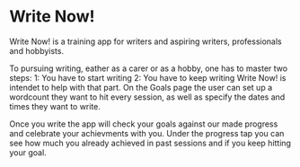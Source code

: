 # Write Now!

Write Now! is a training app for writers and aspiring writers, professionals and hobbyists. 

To pursuing writing, eather as a carer or as a hobby, one has to master two steps:
1: You have to start writing
2: You have to keep writing
Write Now! is intendet to help with that part. On the Goals page the user can set up a wordcount they want to hit every session, as well as specify the dates and times they want to write. 

Once you write the app will check your goals against our made progress and celebrate your achievments with you. Under the progress tap you can see how much you already achieved in past sessions and if you keep hitting your goal.
